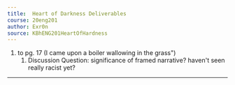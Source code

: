 ```yaml
---
title:  Heart of Darkness Deliverables
course: 20eng201
author: Exr0n
source: KBhENG201HeartOfHardness
---
```


1. to pg. 17 (I came upon a boiler wallowing in the grass")
	1. Discussion Question: significance of framed narrative? haven't seen really racist yet?

---
